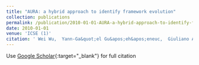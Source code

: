 ```yaml
---
title: "AURA: a hybrid approach to identify framework evolution"
collection: publications
permalink: /publication/2010-01-01-AURA-a-hybrid-approach-to-identify-framework-evolution
date: 2010-01-01
venue: 'ICSE (1)'
citation: ' Wei Wu,  Yann-Ga&quot;el Gu&apos;eh&apos;eneuc,  Giuliano Antoniol,  Miryung Kim, &quot;AURA: a hybrid approach to identify framework evolution.&quot; ICSE (1), 2010.'
---
```

Use [Google Scholar](https://scholar.google.com/scholar?q=AURA:+a+hybrid+approach+to+identify+framework+evolution){:target="_blank"} for full citation